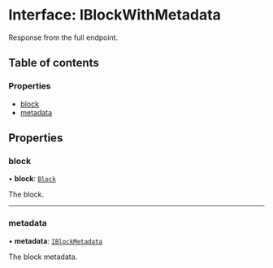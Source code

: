 # Interface: IBlockWithMetadata

Response from the full endpoint.

## Table of contents

### Properties

- [block](IBlockWithMetadata.md#block)
- [metadata](IBlockWithMetadata.md#metadata)

## Properties

### block

• **block**: [`Block`](../classes/Block.md)

The block.

___

### metadata

• **metadata**: [`IBlockMetadata`](IBlockMetadata.md)

The block metadata.
